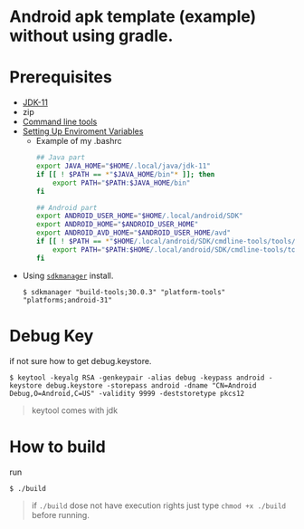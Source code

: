 # Android apk template (example) without using gradle.


Prerequisites
==
- [JDK-11](https://jdk.java.net/java-se-ri/11)
- zip
- [Command line tools](https://developer.android.com/studio#downloads)
- [Setting Up Enviroment Variables](https://developer.android.com/studio/command-line/variables)
    - Example of my .bashrc
        ```bash
        ## Java part
        export JAVA_HOME="$HOME/.local/java/jdk-11"
        if [[ ! $PATH == *"$JAVA_HOME/bin"* ]]; then
            export PATH="$PATH:$JAVA_HOME/bin"
        fi

        ## Android part
        export ANDROID_USER_HOME="$HOME/.local/android/SDK"
        export ANDROID_HOME="$ANDROID_USER_HOME"
        export ANDROID_AVD_HOME="$ANDROID_USER_HOME/avd"
        if [[ ! $PATH == *"$HOME/.local/android/SDK/cmdline-tools/tools/bin"* ]]; then
            export PATH="$PATH:$HOME/.local/android/SDK/cmdline-tools/tools/bin"
        fi
        ```
- Using [`sdkmanager`](https://developer.android.com/studio/command-line/sdkmanager) install.
    ``` shell
    $ sdkmanager "build-tools;30.0.3" "platform-tools" "platforms;android-31"
    ```

Debug Key
==
if not sure how to get debug.keystore.
```shell
$ keytool -keyalg RSA -genkeypair -alias debug -keypass android -keystore debug.keystore -storepass android -dname "CN=Android Debug,O=Android,C=US" -validity 9999 -deststoretype pkcs12
```
> keytool comes with jdk

How to build
==
run
```shell
$ ./build
```
> if `./build` dose not have execution rights just type `chmod +x ./build` before running.
